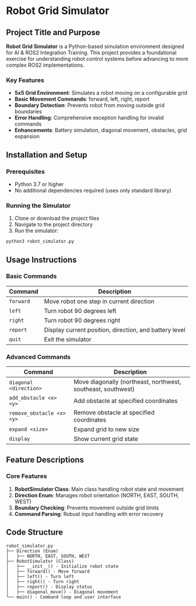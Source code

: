 # Robot Grid Simulator

## Project Title and Purpose

**Robot Grid Simulator** is a Python-based simulation environment designed for AI & ROS2 Integration Training. This project provides a foundational exercise for understanding robot control systems before advancing to more complex ROS2 implementations.

### Key Features

- **5x5 Grid Environment**: Simulates a robot moving on a configurable grid
- **Basic Movement Commands**: forward, left, right, report
- **Boundary Detection**: Prevents robot from moving outside grid boundaries
- **Error Handling**: Comprehensive exception handling for invalid commands
- **Enhancements**: Battery simulation, diagonal movement, obstacles, grid expansion

## Installation and Setup

### Prerequisites

- Python 3.7 or higher
- No additional dependencies required (uses only standard library)

### Running the Simulator

1. Clone or download the project files
2. Navigate to the project directory
3. Run the simulator:

```bash
python3 robot_simulator.py
```

## Usage Instructions

### Basic Commands

| Command | Description |
|---------|-------------|
| `forward` | Move robot one step in current direction |
| `left` | Turn robot 90 degrees left |
| `right` | Turn robot 90 degrees right |
| `report` | Display current position, direction, and battery level |
| `quit` | Exit the simulator |

### Advanced Commands

| Command | Description |
|---------|-------------|
| `diagonal <direction>` | Move diagonally (northeast, northwest, southeast, southwest) |
| `add_obstacle <x> <y>` | Add obstacle at specified coordinates |
| `remove_obstacle <x> <y>` | Remove obstacle at specified coordinates |
| `expand <size>` | Expand grid to new size |
| `display` | Show current grid state |


## Feature Descriptions

### Core Features

1. **RobotSimulator Class**: Main class handling robot state and movement
2. **Direction Enum**: Manages robot orientation (NORTH, EAST, SOUTH, WEST)
3. **Boundary Checking**: Prevents movement outside grid limits
4. **Command Parsing**: Robust input handling with error recovery


## Code Structure

```
robot_simulator.py
├── Direction (Enum)
│   ├── NORTH, EAST, SOUTH, WEST
├── RobotSimulator (Class)
│   ├── __init__() - Initialize robot state
│   ├── forward() - Move forward
│   ├── left() - Turn left
│   ├── right() - Turn right
│   ├── report() - Display status
│   ├── diagonal_move() - Diagonal movement
└── main() - Command loop and user interface
```

